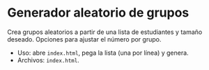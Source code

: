 # Generador aleatorio de grupos

Crea grupos aleatorios a partir de una lista de estudiantes y tamaño deseado. Opciones para ajustar el número por grupo.

- Uso: abre `index.html`, pega la lista (una por línea) y genera.
- Archivos: `index.html`.

